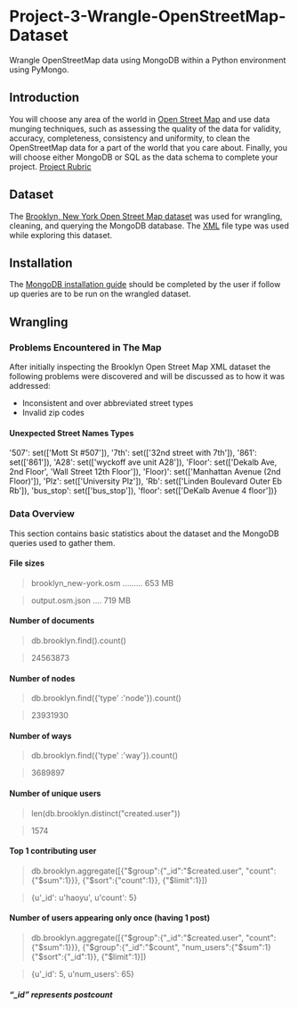 # Project-3-Wrangle-OpenStreetMap-Dataset
Wrangle OpenStreetMap data using MongoDB within a Python environment using PyMongo.

## Introduction
You will choose any area of the world in [Open Street Map](https://www.openstreetmap.org) and use data munging techniques, such as assessing the quality of the data for validity, accuracy, completeness, consistency and uniformity, to clean the OpenStreetMap data for a part of the world that you care about. Finally, you will choose either MongoDB or SQL as the data schema to complete your project. [Project Rubric](https://review.udacity.com/#!/rubrics/25/view)

## Dataset
The [Brooklyn, New York Open Street Map dataset](https://mapzen.com/data/metro-extracts/metro/brooklyn_new-york/) was used for wrangling, cleaning, and querying the MongoDB database. The [XML](https://s3.amazonaws.com/metro-extracts.mapzen.com/brooklyn_new-york.osm.bz2) file type was used while exploring this dataset.

## Installation
The [MongoDB installation guide](https://docs.mongodb.com/v3.2/tutorial/install-mongodb-on-windows/) should be completed by the user if follow up queries are to be run on the wrangled dataset.

## Wrangling
### Problems Encountered in The Map
After initially inspecting the Brooklyn Open Street Map XML dataset the following problems were discovered and will be discussed as to how it was addressed:
- Inconsistent and over abbreviated street types
- Invalid zip codes


#### Unexpected Street Names Types
 '507': set(['Mott St #507']),
 '7th': set(['32nd street with 7th']),
 '861': set(['861']),
 'A28': set(['wyckoff ave unit A28']),
 'Floor': set(['Dekalb Ave, 2nd Floor', 'Wall Street 12th Floor']),
 'Floor)': set(['Manhattan Avenue (2nd Floor)']),
 'Plz': set(['University Plz']),
 'Rb': set(['Linden Boulevard Outer Eb Rb']),
 'bus_stop': set(['bus_stop']),
 'floor': set(['DeKalb Avenue 4 floor'])}
 
### Data Overview
This section contains basic statistics about the dataset and the MongoDB queries used to gather them.
                                                
#### File sizes
                                                
> brooklyn_new-york.osm ......... 653 MB

> output.osm.json .... 719 MB
                                                
#### Number of documents
                                                
> db.brooklyn.find().count()                                                

> 24563873
                                                
#### Number of nodes
                                                
> db.brooklyn.find({'type' :'node'}).count()

> 23931930
                                                
#### Number of ways
                                                
> db.brooklyn.find({'type' :'way'}).count()

> 3689897

#### Number of unique users
                                                
> len(db.brooklyn.distinct("created.user"))

> 1574
                                                
#### Top 1 contributing user
                                                
> db.brooklyn.aggregate([{"$group":{"_id":"$created.user", "count":{"$sum":1}}}, {"$sort":{"count":1}}, {"$limit":1}])

> {u'_id': u'haoyu', u'count': 5}
                                                
#### Number of users appearing only once (having 1 post)
                                                
> db.brooklyn.aggregate([{"$group":{"_id":"$created.user", "count":{"$sum":1}}}, {"$group":{"_id":"$count", "num_users":{"$sum":1}{"$sort":{"_id":1}}, {"$limit":1}])

> {u'_id': 5, u'num_users': 65}
##### “_id” represents postcount

                                                
